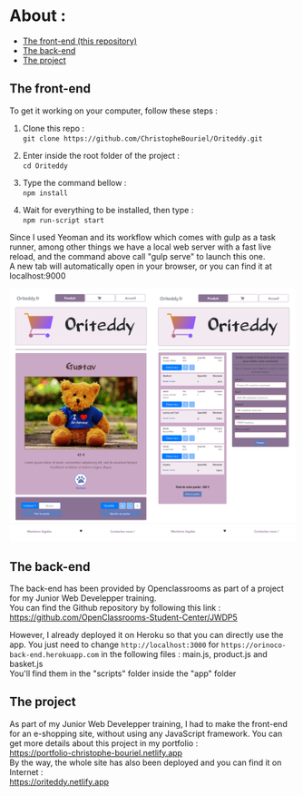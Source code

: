 # About :
* [The front-end (this repository)](#the-front-end)
* [The back-end](#the-back-end)
* [The project](#the-project)

## The front-end

To get it working on your computer, follow these steps :

1. Clone this repo :  
`git clone https://github.com/ChristopheBouriel/Oriteddy.git`

2. Enter inside the root folder of the project :  
`cd Oriteddy`

3. Type the command bellow :  
`npm install`

4. Wait for everything to be installed, then type :  
`npm run-script start`

Since I used Yeoman and its workflow which comes with gulp as a task runner, among other things we have a local web server with a fast live reload, and the command above call "gulp serve" to launch this one.  
A new tab will automatically open in your browser, or you can find it at localhost:9000

![Product page](./app/images/oriteddy_montage.png)

## The back-end

The back-end has been provided by Openclassrooms as part of a project for my Junior Web Develepper training.  
You can find the Github repository by following this link :  
https://github.com/OpenClassrooms-Student-Center/JWDP5

However, I already deployed it on Heroku so that you can directly use the app.
You just need to change `http://localhost:3000` for `https://orinoco-back-end.herokuapp.com` in the
following files : main.js, product.js and basket.js  
You'll find them in the "scripts" folder inside the "app" folder

## The project

As part of my Junior Web Develepper training, I had to make the front-end for an e-shopping site, without using any JavaScript framework. 
You can get more details about this project in my portfolio :  
https://portfolio-christophe-bouriel.netlify.app  
By the way, the whole site has also been deployed and you can find it on Internet :  
https://oriteddy.netlify.app